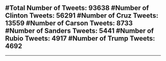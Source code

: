 #Total Number of Tweets: 93638 
#Number of Clinton Tweets: 56291
#Number of Cruz Tweets: 13559
#Number of Carson Tweets: 8733
#Number of Sanders Tweets: 5441
#Number of Rubio Tweets: 4917
#Number of Trump Tweets: 4692
---
---
